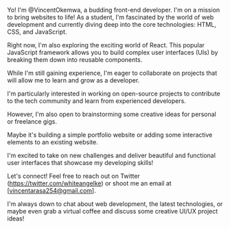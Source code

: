 Yo! I'm @VincentOkemwa, a budding front-end developer.
I'm on a mission to bring websites to life!
As a student, I'm fascinated by the world of web development and  currently diving deep into the core technologies: HTML, CSS, and JavaScript. 


Right now, I'm also exploring the exciting world of React. 
This popular JavaScript framework allows you to  build complex user interfaces (UIs) by breaking them down into reusable components.

While I'm still gaining experience, I'm eager to collaborate on projects that will allow me to learn and grow as a developer. 

I'm particularly interested in working on  open-source projects to contribute to the tech community and learn from experienced developers.

However, I'm also open to brainstorming some  creative ideas for personal or freelance gigs. 

Maybe it's building a  simple portfolio website or  adding some interactive elements to an existing website.

I'm excited to take on new challenges and  deliver beautiful and functional user interfaces that showcase my developing skills!

Let's connect!  Feel free to reach out on Twitter (https://twitter.com/whiteangelke) or shoot me an email at [vincentarasa254@gmail.com].

I'm always down to chat about web development, the latest technologies, or maybe even grab a virtual coffee and discuss some  creative UI/UX project ideas!

